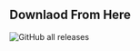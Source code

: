 ## Downlaod From Here
![GitHub all releases](https://img.shields.io/github/downloads/SoulNinja-dev/Spam_Bot/total?color=green)
